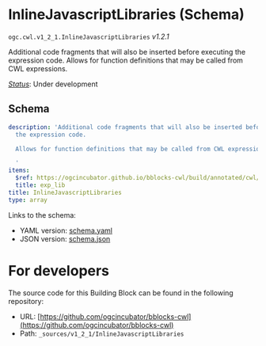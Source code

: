 
# InlineJavascriptLibraries (Schema)

`ogc.cwl.v1_2_1.InlineJavascriptLibraries` *v1.2.1*

Additional code fragments that will also be inserted before executing the expression code.
Allows for function definitions that may be called from CWL expressions.


[*Status*](http://www.opengis.net/def/status): Under development

## Schema

```yaml
description: 'Additional code fragments that will also be inserted before executing
  the expression code.

  Allows for function definitions that may be called from CWL expressions.

  '
items:
  $ref: https://ogcincubator.github.io/bblocks-cwl/build/annotated/cwl/v1_2_1/InlineJavascriptLibItem/schema.yaml
  title: exp_lib
title: InlineJavascriptLibraries
type: array

```

Links to the schema:

* YAML version: [schema.yaml](https://ogcincubator.github.io/bblocks-cwl/build/annotated/cwl/v1_2_1/InlineJavascriptLibraries/schema.json)
* JSON version: [schema.json](https://ogcincubator.github.io/bblocks-cwl/build/annotated/cwl/v1_2_1/InlineJavascriptLibraries/schema.yaml)


# For developers

The source code for this Building Block can be found in the following repository:

* URL: [https://github.com/ogcincubator/bblocks-cwl](https://github.com/ogcincubator/bblocks-cwl)
* Path: `_sources/v1_2_1/InlineJavascriptLibraries`


